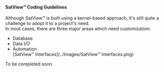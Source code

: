 #### SatView™ Coding Guidelines<br />
Although SatView™ is built using a kernel-based approach, it's still quite a challenge to adopt it to a project's need.<br />
In most cases, there are three major areas which need customization:
- Database
- Data I/O
- Automation<br />
[SatView™ Interfaces](../Images/SatView™ Interfaces.png)


To be completed soon.
